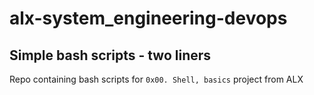 # alx-system_engineering-devops
## Simple bash scripts - two liners

Repo containing bash scripts for ``0x00. Shell, basics`` project from ALX

